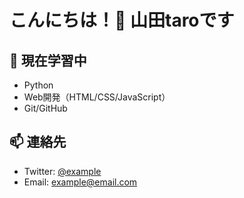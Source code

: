 # こんにちは！👋 山田taroです

## 🌱 現在学習中
- Python
- Web開発（HTML/CSS/JavaScript）
- Git/GitHub

## 📫 連絡先
- Twitter: [@example](https://twitter.com/example)
- Email: example@email.com

